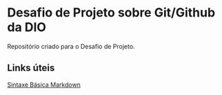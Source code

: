 # Desafio de Projeto sobre Git/Github da DIO
Repositório criado para o Desafio de Projeto.
## Links úteis
[Sintaxe Básica Markdown](https://www.markdownguide.org/basic-syntax/)
